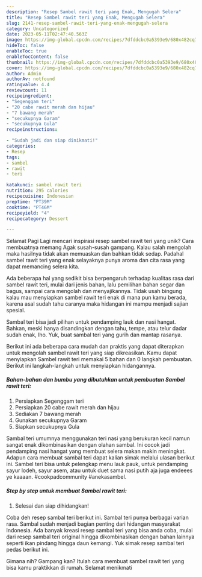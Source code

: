 ```yaml
---
description: "Resep Sambel rawit teri yang Enak, Mengugah Selera"
title: "Resep Sambel rawit teri yang Enak, Mengugah Selera"
slug: 2141-resep-sambel-rawit-teri-yang-enak-mengugah-selera
category: Uncategorized
date: 2023-05-11T02:47:40.563Z
image: https://img-global.cpcdn.com/recipes/7dfddcbc0a5393e9/680x482cq70/sambel-rawit-teri-foto-resep-utama.jpg
hideToc: false
enableToc: true
enableTocContent: false
thumbnail: https://img-global.cpcdn.com/recipes/7dfddcbc0a5393e9/680x482cq70/sambel-rawit-teri-foto-resep-utama.jpg
cover: https://img-global.cpcdn.com/recipes/7dfddcbc0a5393e9/680x482cq70/sambel-rawit-teri-foto-resep-utama.jpg
author: Admin
authorAv: notfound
ratingvalue: 4.4
reviewcount: 11
recipeingredient:
- "Segenggam teri"
- "20 cabe rawit merah dan hijau"
- "7 bawang merah"
- "secukupnya Garam"
- "secukupnya Gula"
recipeinstructions:

- "Sudah jadi dan siap dinikmati!"
categories:
- Resep
tags:
- sambel
- rawit
- teri

katakunci: sambel rawit teri 
nutrition: 295 calories
recipecuisine: Indonesian
preptime: "PT39M"
cooktime: "PT46M"
recipeyield: "4"
recipecategory: Dessert

---
```



Selamat Pagi Lagi mencari inspirasi resep sambel rawit teri yang unik? Cara membuatnya memang Agak susah-susah gampang. Kalau salah mengolah maka hasilnya tidak akan memuaskan dan bahkan tidak sedap. Padahal sambel rawit teri yang enak selayaknya punya aroma dan cita rasa yang dapat memancing selera kita.


Ada beberapa hal yang sedikit bisa berpengaruh terhadap kualitas rasa dari sambel rawit teri, mulai dari jenis bahan, lalu pemilihan bahan segar dan bagus, sampai cara mengolah dan menyajikannya. Tidak usah bingung kalau mau menyiapkan sambel rawit teri enak di mana pun kamu berada, karena asal sudah tahu caranya maka hidangan ini mampu menjadi sajian spesial.

Sambal teri bisa jadi pilihan untuk pendamping lauk dan nasi hangat. Bahkan, meski hanya disandingkan dengan tahu, tempe, atau telur dadar sudah enak, lho. Yuk, buat sambal teri yang gurih dan mantap rasanya.


Berikut ini ada beberapa cara mudah dan praktis yang dapat diterapkan untuk mengolah sambel rawit teri yang siap dikreasikan. Kamu dapat menyiapkan Sambel rawit teri memakai 5 bahan dan 0 langkah pembuatan. Berikut ini langkah-langkah untuk menyiapkan hidangannya.

<!--inarticleads1-->

##### Bahan-bahan dan bumbu yang dibutuhkan untuk pembuatan Sambel rawit teri:

1. Persiapkan Segenggam teri
1. Persiapkan 20 cabe rawit merah dan hijau
1. Sediakan 7 bawang merah
1. Gunakan secukupnya Garam
1. Siapkan secukupnya Gula


Sambal teri umumnya menggunakan teri nasi yang berukuran kecil namun sangat enak dikombinasikan dengan olahan sambal. Ini cocok jadi pendamping nasi hangat yang membuat selera makan makin meningkat. Adapun cara membuat sambal teri dapat kalian simak melalui ulasan berikut ini. Sambel teri bisa untuk pelengkap menu lauk pauk, untuk pendamping sayur lodeh, sayur asem, atau untuk duet sama nasi putih aja juga endeees ye kaaaan. #cookpadcommunity #anekasambel. 

<!--inarticleads2-->

##### Step by step untuk membuat Sambel rawit teri:


1. Selesai dan siap dihidangkan!

Coba deh resep sambal teri berikut ini. Sambal teri punya berbagai varian rasa. Sambal sudah menjadi bagian penting dari hidangan masyarakat Indonesia. Ada banyak kreasi resep sambal teri yang bisa anda coba, mulai dari resep sambal teri original hingga dikombinasikan dengan bahan lainnya seperti ikan pindang hingga daun kemangi. Yuk simak resep sambal teri pedas berikut ini. 

Gimana nih? Gampang kan? Itulah cara membuat sambel rawit teri yang bisa kamu praktikkan di rumah. Selamat menikmati

